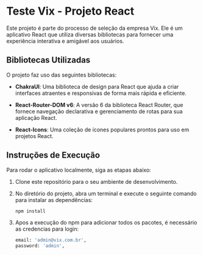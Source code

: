 # Teste Vix - Projeto React

Este projeto é parte do processo de seleção da empresa Vix. Ele é um aplicativo React que utiliza diversas bibliotecas para fornecer uma experiência interativa e amigável aos usuários.

## Bibliotecas Utilizadas

O projeto faz uso das seguintes bibliotecas:

- **ChakraUI**: Uma biblioteca de design para React que ajuda a criar interfaces atraentes e responsivas de forma mais rápida e eficiente.

- **React-Router-DOM v6**: A versão 6 da biblioteca React Router, que fornece navegação declarativa e gerenciamento de rotas para sua aplicação React.

- **React-Icons**: Uma coleção de ícones populares prontos para uso em projetos React.

## Instruções de Execução

Para rodar o aplicativo localmente, siga as etapas abaixo:

1. Clone este repositório para o seu ambiente de desenvolvimento.

2. No diretório do projeto, abra um terminal e execute o seguinte comando para instalar as dependências:
   ```sh
   npm install

3. Apos a execução do npm para adicionar todos os pacotes, é necessário as credencias para login:
   ```sh
   email: 'admin@vix.com.br',
   password: 'admin',